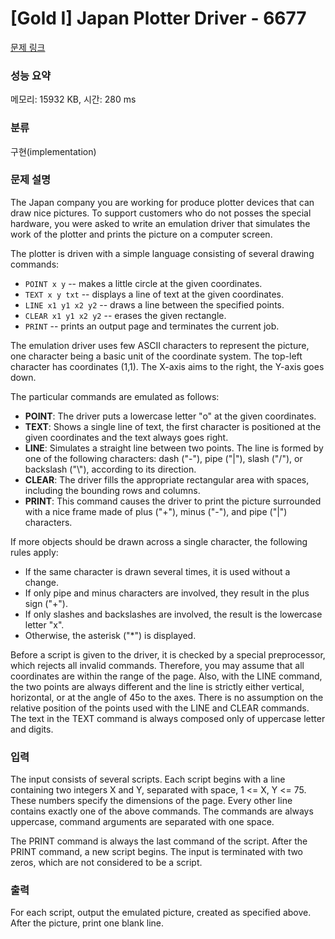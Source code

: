 # [Gold I] Japan Plotter Driver - 6677 

[문제 링크](https://www.acmicpc.net/problem/6677) 

### 성능 요약

메모리: 15932 KB, 시간: 280 ms

### 분류

구현(implementation)

### 문제 설명

<p>The Japan company you are working for produce plotter devices that can draw nice pictures. To support customers who do not posses the special hardware, you were asked to write an emulation driver that simulates the work of the plotter and prints the picture on a computer screen.</p>

<p>The plotter is driven with a simple language consisting of several drawing commands:</p>

<ul>
	<li><code>POINT x y</code> -- makes a little circle at the given coordinates.</li>
	<li><code>TEXT x y txt</code> -- displays a line of text at the given coordinates.</li>
	<li><code>LINE x1 y1 x2 y2</code> -- draws a line between the specified points.</li>
	<li><code>CLEAR x1 y1 x2 y2</code> -- erases the given rectangle.</li>
	<li><code>PRINT</code> -- prints an output page and terminates the current job.</li>
</ul>

<p>The emulation driver uses few ASCII characters to represent the picture, one character being a basic unit of the coordinate system. The top-left character has coordinates (1,1). The X-axis aims to the right, the Y-axis goes down.</p>

<p>The particular commands are emulated as follows:</p>

<ul>
	<li><strong>POINT</strong>: The driver puts a lowercase letter "o" at the given coordinates.</li>
	<li><strong>TEXT</strong>: Shows a single line of text, the first character is positioned at the given coordinates and the text always goes right.</li>
	<li><strong>LINE</strong>: Simulates a straight line between two points. The line is formed by one of the following characters: dash ("-"), pipe ("|"), slash ("/"), or backslash ("\"), according to its direction.</li>
	<li><strong>CLEAR</strong>: The driver fills the appropriate rectangular area with spaces, including the bounding rows and columns.</li>
	<li><strong>PRINT</strong>: This command causes the driver to print the picture surrounded with a nice frame made of plus ("+"), minus ("-"), and pipe ("|") characters.</li>
</ul>

<p>If more objects should be drawn across a single character, the following rules apply:</p>

<ul>
	<li>If the same character is drawn several times, it is used without a change.</li>
	<li>If only pipe and minus characters are involved, they result in the plus sign ("+").</li>
	<li>If only slashes and backslashes are involved, the result is the lowercase letter "x".</li>
	<li>Otherwise, the asterisk ("*") is displayed.</li>
</ul>

<p>Before a script is given to the driver, it is checked by a special preprocessor, which rejects all invalid commands. Therefore, you may assume that all coordinates are within the range of the page. Also, with the LINE command, the two points are always different and the line is strictly either vertical, horizontal, or at the angle of 45o to the axes. There is no assumption on the relative position of the points used with the LINE and CLEAR commands. The text in the TEXT command is always composed only of uppercase letter and digits.</p>

### 입력 

 <p>The input consists of several scripts. Each script begins with a line containing two integers X and Y, separated with space, 1 <= X, Y <= 75. These numbers specify the dimensions of the page. Every other line contains exactly one of the above commands. The commands are always uppercase, command arguments are separated with one space.</p>

<p>The PRINT command is always the last command of the script. After the PRINT command, a new script begins. The input is terminated with two zeros, which are not considered to be a script.</p>

### 출력 

 <p>For each script, output the emulated picture, created as specified above. After the picture, print one blank line.</p>

<p> </p>

